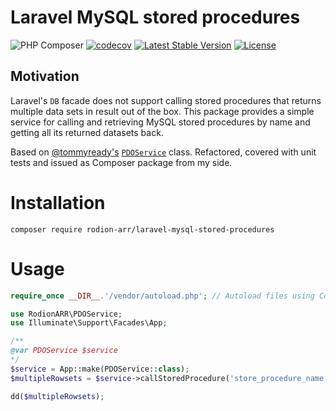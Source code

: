 # Laravel MySQL stored procedures

![PHP Composer](https://github.com/rodion-arr/laravel-mysql-stored-procedures/workflows/PHP%20Composer/badge.svg) [![codecov](https://codecov.io/gh/rodion-arr/laravel-mysql-stored-procedures/branch/master/graph/badge.svg)](https://codecov.io/gh/rodion-arr/laravel-mysql-stored-procedures) [![Latest Stable Version](https://poser.pugx.org/rodion-arr/laravel-mysql-stored-procedures/v/stable)](https://packagist.org/packages/rodion-arr/laravel-mysql-stored-procedures) [![License](https://poser.pugx.org/rodion-arr/laravel-mysql-stored-procedures/license)](https://packagist.org/packages/rodion-arr/laravel-mysql-stored-procedures)

## Motivation
Laravel's `DB` facade does not support calling stored procedures that returns multiple data sets in result out of the box. This package provides a simple service for calling and retrieving MySQL stored procedures by name and getting all its returned datasets back.

Based on [@tommyready's](https://github.com/tommyready)  [`PDOService`](https://gist.github.com/tommyready/2803f4d7ae7522f707bd090c03bd1c6b) class. Refactored, covered with unit tests and issued as Composer package from my side.

# Installation
`composer require rodion-arr/laravel-mysql-stored-procedures`

# Usage
```php
require_once __DIR__.'/vendor/autoload.php'; // Autoload files using Composer

use RodionARR\PDOService;
use Illuminate\Support\Facades\App;

/**
@var PDOService $service
*/
$service = App::make(PDOService::class);
$multipleRowsets = $service->callStoredProcedure('store_procedure_name', ['param1', 'param2', '....']);

dd($multipleRowsets);
```

